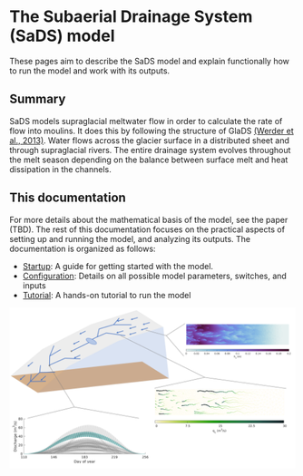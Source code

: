 # The Subaerial Drainage System (SaDS) model
These pages aim to describe the SaDS model and explain functionally how to run the model and work with its outputs.

## Summary
SaDS models supraglacial meltwater flow in order to calculate the rate of flow into moulins. It does this by following the structure of GlaDS [(Werder et al., 2013)](https://doi.org/10.1002/jgrf.20146). Water flows across the glacier surface in a distributed sheet and through supraglacial rivers. The entire drainage system evolves throughout the melt season depending on the balance between surface melt and heat dissipation in the channels.

## This documentation
For more details about the mathematical basis of the model, see the paper (TBD). The rest of this documentation focuses on the practical aspects of setting up and running the model, and analyzing its outputs. The documentation is organized as follows:

 * [Startup](startup.md): A guide for getting started with the model.
 * [Configuration](configuration.md): Details on all possible model parameters, switches, and inputs
 * [Tutorial](tutorial.md): A hands-on tutorial to run the model

![](images/sads_graphic.png)
